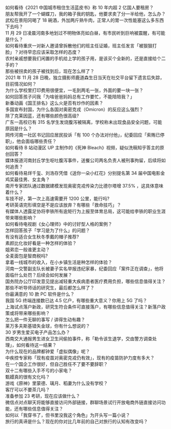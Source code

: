 如何看待《2021 中国城市租住生活蓝皮书》称 10 年内超 2 亿国人要租房？  
朋友帮我开了一个蝴蝶刀，我的箱子我的钥匙，他要求卖了分一半给他，怎么办？  
武松在景阳冈喝了 18 碗酒，外加两斤熟牛肉，正常人的胃一次性能塞这么多东西下去吗？  
11 月 29 日凌晨河南多地划过不明物体亮如白昼，有市民听到巨响被震醒，有可能是什么？  
如何看待重庆一对新人邀请曾拆散他们的班主任证婚，班主任发言「被狠狠打脸」？对待早恋应该采取怎样的态度？  
农村亲戚想要我们闲置的手机给上学的孩子用，是该买个全新的，还是直接给个二手的？  
那些被拐卖的孩子被找到后，现在怎么样了？  
2021 年 11 月 28 日晚，独立摄影师鹿道森生日当天在社交平台留下遗言后失踪，目前情况如何？  
为什么学校里打印费用很便宜，一毛到两毛一张，外面的要一块一张？  
如何回答孩子问我「为啥爸爸妈妈总有工作要忙，不能陪陪我？」  
新番动画《国王排名》这么火是否有炒作的因素？  
多国宣布封国，为什么各国对奥密克戎（Omicron）的反应这么强烈？  
除了克莱因蓝，还有哪些颜色很高级?  
广东一高校已有 315 名学生发烧腹泻被隔离，学校称未出现食品安全问题，可能原因是什么？  
网传河南一社区书记回应居民投诉「有 100 个办法对付他」，纪委回应「索贿已停职」，他会面临哪些责任？  
如何看待 B 站动漫区 UP 主制作的《死神 Bleach》视频，疑似洗稿知乎答主的原创回答？  
媒体报道河南封丘学生呕吐腹泻事件，送餐公司两名负责人被刑事拘留，后续将如何追责？  
如何看待易烊千玺、刘浩存凭借《送你一朵小红花》分别提名第 34 届中国电影金鸡奖最佳男、女主角？  
南开专家团队通过数据建模发现奥密克戎传染力比德尔塔增 37.5% ，这具体意味着什么？  
车技不好，第一次上高速需要开 1200 公里，能行吗?  
考研英语完形填空是不是应该放弃？有哪些「救命技巧」？  
有媒体人透露足协将李铁所有逾矩行为上报至体育总局，这可能给李铁的职业生涯带来哪些影响？  
如何看待电视剧《女心理师》中的讨好型人格的案例？  
怎样回答孩子「学习是为了什么」的问题？  
有没有适合女生秋冬季戴的帽子推荐?  
素颜比化妆好看是一种怎样的体验？  
姐弟恋一般谁更主动？  
全麦面包是智商税吗?  
拿着一线城市的收入，在小乡镇生活是种怎样的体验？  
河南一交警副支队长被妻子实名举报违纪家暴，纪委回应「案件正在调查」，他将面临什么处罚？后续会如何发展？  
国务院办公厅印发意见提出减轻重大疾病患者医疗费用负担，哪些信息值得关注？  
那些不听导师话的研究生，最后都怎么样了？  
你最满意的 10 款 PC 软件是什么？  
我国 5G 终端连接数已达 4.5 亿户，有哪些重大意义？你用上 5G 了吗？  
上海试点落户新政，研究生符合条件可直接落户，有哪些信息值得关注？新落户政策或将带来哪些影响？  
怎么把一件无聊的事写 / 讲得生动有趣？  
莱万多夫斯基错失金球，你有什么想说的？  
30 岁男生爱买电子产品怎么办？  
西南交大通报男生进女卫生间偷拍事件，称「勒令该生退学，交由警方调查处理」，如何看待这一结果？  
为什么现在的品牌都钟爱「虚拟偶像」呢？  
中疾控专家称「现有疫苗对奥密克戎仍有效」，现有的疫苗防护力度有多大？  
在一个国企工作很好，但自己胜任不了要不要辞职？  
双十二有哪些入手不亏的小家电？  
甄嬛真的很有文化吗？  
游戏《原神》里蒙德、璃月、稻妻为什么没有学校？  
客厅可以不要茶几吗？  
准备参加 23 考研，现在应该做什么？  
微信点对点聊天将能够直接访问外部链接，群聊场景试行开放电商外链直接访问功能，还有哪些信息值得关注？  
如何以「我穿书了，但书里没我这个角色」为开头写一篇小说？  
旅行的真谛是什么？现在的你对比几年前的自己对旅行的认知有改变吗？  
